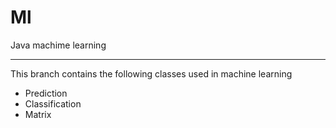 # Ml
Java machime learning
<hr>

<p>This branch contains the following classes used in machine learning</p>

<ul>
  <li>Prediction</li>
  <li>Classification</li>
  <li>Matrix</li>
</ul>
